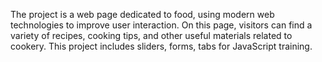 The project is a web page dedicated to food, using modern web technologies to improve user interaction.
On this page, visitors can find a variety of recipes, cooking tips, and other useful materials related to cookery.
This project includes sliders, forms, tabs for JavaScript training.

